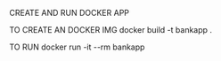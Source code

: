 CREATE AND RUN DOCKER APP

TO CREATE AN DOCKER IMG
docker build -t bankapp .

TO RUN 
docker run -it --rm bankapp